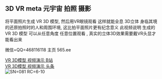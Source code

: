 ## 3D VR meta 元宇宙 拍照 摄影

将平面照片生成 VR 3D 模型, 然后用VR眼镜观看
这样就能全息 3D立体 身临其境的还原拍照时的人和周围环境, 这比拍平面照片更有纪念意义
此视频说明 生成的 VR 3D 模型 可以从任意角度 任意位置观看 , 真实的立体3D效果需要戴VR头显才能看出来

微信=QQ=468116118
主页 565.ee

[VR 3D模型 视频演示 B站](https://www.bilibili.com/video/BV1732DYhEk8)  
[VR 3D模型 视频演示 头条](https://www.toutiao.com/video/7417863934947885606)  
![SN=081 RC=6-10](https://github.com/user-attachments/assets/790119ec-535d-4f96-b084-f0ce670cf035)  

